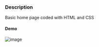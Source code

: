 ### Description
Basic home page coded with HTML and CSS

#### Demo
![image](https://user-images.githubusercontent.com/66902249/136358886-2c390f13-8ac2-4b33-a1cd-e02a815266f3.png)
